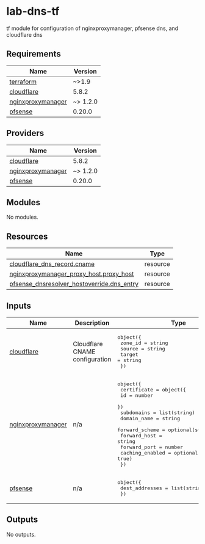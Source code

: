 # lab-dns-tf
tf module for configuration of nginxproxymanager, pfsense dns, and cloudflare dns

<!-- BEGIN_TF_DOCS -->
## Requirements

| Name | Version |
|------|---------|
| <a name="requirement_terraform"></a> [terraform](#requirement\_terraform) | ~>1.9 |
| <a name="requirement_cloudflare"></a> [cloudflare](#requirement\_cloudflare) | 5.8.2 |
| <a name="requirement_nginxproxymanager"></a> [nginxproxymanager](#requirement\_nginxproxymanager) | ~> 1.2.0 |
| <a name="requirement_pfsense"></a> [pfsense](#requirement\_pfsense) | 0.20.0 |

## Providers

| Name | Version |
|------|---------|
| <a name="provider_cloudflare"></a> [cloudflare](#provider\_cloudflare) | 5.8.2 |
| <a name="provider_nginxproxymanager"></a> [nginxproxymanager](#provider\_nginxproxymanager) | ~> 1.2.0 |
| <a name="provider_pfsense"></a> [pfsense](#provider\_pfsense) | 0.20.0 |

## Modules

No modules.

## Resources

| Name | Type |
|------|------|
| [cloudflare_dns_record.cname](https://registry.terraform.io/providers/cloudflare/cloudflare/5.8.2/docs/resources/dns_record) | resource |
| [nginxproxymanager_proxy_host.proxy_host](https://registry.terraform.io/providers/Sander0542/nginxproxymanager/latest/docs/resources/proxy_host) | resource |
| [pfsense_dnsresolver_hostoverride.dns_entry](https://registry.terraform.io/providers/marshallford/pfsense/0.20.0/docs/resources/dnsresolver_hostoverride) | resource |

## Inputs

| Name | Description | Type | Default | Required |
|------|-------------|------|---------|:--------:|
| <a name="input_cloudflare"></a> [cloudflare](#input\_cloudflare) | Cloudflare CNAME configuration | <pre>object({<br/>    zone_id = string<br/>    source  = string<br/>    target  = string<br/>  })</pre> | <pre>{<br/>  "source": "",<br/>  "target": "",<br/>  "zone_id": ""<br/>}</pre> | no |
| <a name="input_nginxproxymanager"></a> [nginxproxymanager](#input\_nginxproxymanager) | n/a | <pre>object({<br/>    certificate = object({<br/>      id = number<br/>    })<br/>    subdomains      = list(string)<br/>    domain_name     = string<br/>    forward_scheme  = optional(string, "http")<br/>    forward_host    = string<br/>    forward_port    = number<br/>    caching_enabled = optional(bool, true)<br/>  })</pre> | n/a | yes |
| <a name="input_pfsense"></a> [pfsense](#input\_pfsense) | n/a | <pre>object({<br/>    dest_addresses = list(string)<br/>  })</pre> | n/a | yes |

## Outputs

No outputs.
<!-- END_TF_DOCS -->
